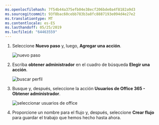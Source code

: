 ```yaml
---
ms.openlocfilehash: 7f54b44a375efb04e38ecf206bde0a4f8182a9d3
ms.sourcegitcommit: 93f8bac60cebb783b3a8fc8887193e094d4e27e2
ms.translationtype: MT
ms.contentlocale: es-ES
ms.lasthandoff: 05/25/2019
ms.locfileid: "64463559"
---
```

1. Seleccione **Nuevo paso** y, luego, **Agregar una acción**.
   
    ![nuevo paso](media/modern-approvals/select-sharepoint-add-action.png)
2. Escriba **obtener administrador** en el cuadro de búsqueda **Elegir una acción**.
   
    ![buscar perfil](media/modern-approvals/search-for-profile.png)
3. Busque y, después, seleccione la acción **Usuarios de Office 365 - Obtener administrador**.
   
    ![seleccionar usuarios de office](media/modern-approvals/select-my-profile.png)
4. Proporcione un nombre para el flujo y, después, seleccione **Crear flujo** para guardar el trabajo que hemos hecho hasta ahora.

